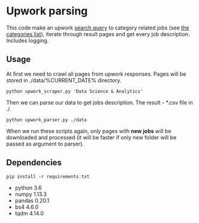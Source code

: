# Upwork parsing

This code make an upwork [search query](https://www.upwork.com/o/jobs/browse/c/data-science-analytics/?page=2&sort=create_time%2Bdesc) to category related jobs (see [the categories list](https://www.upwork.com/o/jobs/browse/)), iterate through result pages and get every job description.
Includes logging.

## Usage

At first we need to crawl all pages from upwork responses. Pages will be stored in ./data/%CURRENT_DATE% directory.

```
python upwork_scraper.py 'Data Science & Analytics'
```

Then we can parse our data to get jobs description. The result - *.csv file in ./.

```
python upwork_parser.py ./data
```
When we run these scripts again, only pages with **new jobs** will be downloaded and processed (it will be faster if only new folder will be passed as argument to parser).

## Dependencies  

```
pip install -r requirements.txt
```

* python 3.6
* numpy 1.13.3
* pandas 0.20.1
* bs4 4.6.0
* tqdm 4.14.0
